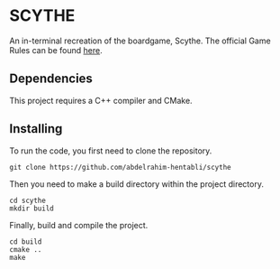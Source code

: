 # SCYTHE
An in-terminal recreation of the boardgame, Scythe. The official Game Rules can be found [here](https://www.ultraboardgames.com/scythe/game-rules.php#:~:text=%20Scythe%20Game%20Rules%20%201%20Game%20Components.,%28no%20rounds%20or%20phases%29.%20Players%20take...%20More%20).

## Dependencies
This project requires a C++ compiler and CMake.

## Installing
To run the code, you first need to clone the repository.
```
git clone https://github.com/abdelrahim-hentabli/scythe
```
Then you need to make a build directory within the project directory.
```
cd scythe
mkdir build
```
Finally, build and compile the project.
```
cd build
cmake ..
make
```
